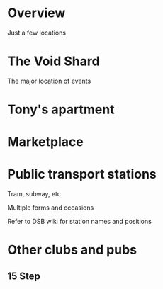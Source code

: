 # Overview

Just a few locations

# The Void Shard

The major location of events

# Tony's apartment

# Marketplace

# Public transport stations

Tram, subway, etc

Multiple forms and occasions

Refer to DSB wiki for station names and positions

# Other clubs and pubs

## 15 Step